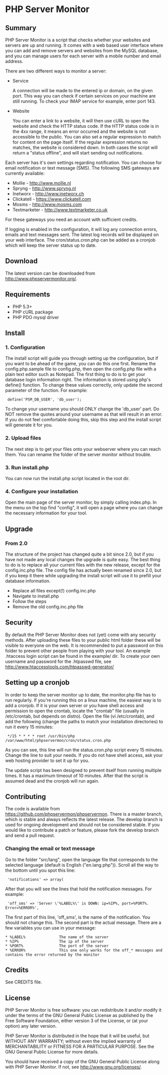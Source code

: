# PHP Server Monitor

## Summary

PHP Server Monitor is a script that checks whether your websites and servers are up and running.
It comes with a web based user interface where you can add and remove servers and websites from the MySQL database,
and you can manage users for each server with a mobile number and email address.

There are two different ways to monitor a server:

* Service

  A connection will be made to the entered ip or domain, on the given port.
  This way you can check if certain services on your machine are still running.
  To check your IMAP service for example, enter port 143.

* Website

  You can enter a link to a website, it will then use cURL to open the website and check the HTTP status code.
  If the HTTP status code is in the 4xx range, it means an error occurred and the website is not accessible to the public.
  You can also set a regular expression to match for content on the page itself.
  If the regular expression returns no matches, the website is considered down.
  In both cases the script will return a "status offline", and will start sending out notifications.

Each server has it's own settings regarding notification.
You can choose for email notification or text message (SMS).
The following SMS gateways are currently available:

* Mollie - <http://www.mollie.nl>
* Spryng - <http://www.spryng.nl>
* Inetworx - <http://www.inetworx.ch>
* Clickatell - <https://www.clickatell.com>
* Mosms - <http://www.mosms.com>
* Textmarketer - <http://www.textmarketer.co.uk>

For these gateways you need an account with sufficient credits.

If logging is enabled in the configuration, it will log any connection errors, emails and text messages sent.
The latest log records will be displayed on your web interface.
The cron/status.cron.php can be added as a cronjob which will keep the server status up to date.


## Download

The latest version can be downloaded from <http://www.phpservermonitor.org/>.


## Requirements

 * PHP 5.3+
 * PHP cURL package
 * PHP PDO mysql driver


## Install

### 1. Configuration

The install script will guide you through setting up the configuration, but if you want to be ahead of the game, you can do this one first.
Rename the config.php.sample file to config.php, then open the config.php file with a plain text editor such as Notepad.
The first thing to do is to get your database login information right.
The information is stored using php's define() function.
To change these values correctly, only update the second parameter of the function.
For example:

     define('PSM_DB_USER', 'db_user');

To change your username you should ONLY change the 'db\_user' part.
Do NOT remove the quotes around your username as that will result in an error.
If you do not feel comfortable doing this, skip this step and the install script will generate it for you.

### 2. Upload files

The next step is to get your files onto your webserver where you can reach them.
You can rename the folder of the server monitor without trouble.

### 3. Run install.php

You can now run the install.php script located in the root dir.

### 4. Configure your installation

Open the main page of the server monitor, by simply calling index.php. In the menu on the top find "config",
it will open a page where you can change the necessary information for your tool.


## Upgrade

### From 2.0

The structure of the project has changed quite a bit since 2.0, but if you have not made any local changes the upgrade is quite easy.
The best thing to do is to replace all your current files with the new release, except for the config.inc.php file.
The config file has actually been renamed since 2.0, but if you keep it there while upgrading the install script will use it to prefill your database information.

 * Replace all files except(!) config.inc.php
 * Navigate to install.php
 * Follow the steps
 * Remove the old config.inc.php file


## Security

By default the PHP Server Monitor does not (yet) come with any security methods. After uploading these files to
your public html folder these will be visible to everyone on the web. It is recommended to put a password
on this folder to prevent other people from playing with your tool. An example .htaccess login script can
be found in the example/ dir. To create your own username and password for the .htpasswd file, see
<http://www.htaccesstools.com/htpasswd-generator/>


## Setting up a cronjob

In order to keep the server monitor up to date, the monitor.php file has to run regularly.
If you're running this on a linux machine, the easiest way is to add a cronjob.
If it is your own server or you have shell access and permission to open the crontab, locate the "crontab" file
(usually in /etc/crontab, but depends on distro). Open the file (vi /etc/crontab), and add the following
(change the paths to match your installation directories) to run it every 15 minutes:

     */15 * * * * root /usr/bin/php /var/www/html/phpservermon/cron/status.cron.php

As you can see, this line will run the status.cron.php script every 15 minutes. Change the line to suit your needs.
If you do not have shell access, ask your web hosting provider to set it up for you.

The update script has been designed to prevent itself from running multiple times. It has a maximum timeout of 10 minutes.
After that the script is assumed dead and the cronjob will run again.


## Contributing

The code is available from <https://github.com/phpservermon/phpservermon>.
There is a master branch, which is stable and always reflects the latest release.
The develop branch is used for ongoing development and should not be considered stable.
If you would like to contribute a patch or feature, please fork the develop branch and send a pull request.


### Changing the email or text message

Go to the folder "src/lang", open the language file that corresponds to the selected language
(default is English ("en.lang.php")). Scroll all the way to the bottom until you spot this line:

     'notifications' => array(

After that you will see the lines that hold the notification messages. For example:

     'off_sms' => 'Server \'%LABEL%\' is DOWN: ip=%IP%, port=%PORT%. Error=%ERROR%',

The first part of this line, 'off_sms', is the name of the notification. You should not change this.
The second part is the actual message. There are a few variables you can use in your message:

    * %LABEL%				The name of the server
    * %IP%					The ip of the server
    * %PORT%				The port of the server
    * %ERROR%				This one only works for the off_* messages and contains the error returned by the monitor


## Credits

See CREDITS file.

## License

 PHP Server Monitor is free software: you can redistribute it and/or modify
 it under the terms of the GNU General Public License as published by
 the Free Software Foundation, either version 3 of the License, or
 (at your option) any later version.

 PHP Server Monitor is distributed in the hope that it will be useful,
 but WITHOUT ANY WARRANTY; without even the implied warranty of
 MERCHANTABILITY or FITNESS FOR A PARTICULAR PURPOSE.  See the
 GNU General Public License for more details.

 You should have received a copy of the GNU General Public License
 along with PHP Server Monitor.  If not, see <http://www.gnu.org/licenses/>.